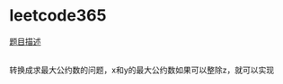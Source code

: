 # leetcode365
[题目描述](https://leetcode-cn.com/problems/water-and-jug-problem/)

<br>
转换成求最大公约数的问题，x和y的最大公约数如果可以整除z，就可以实现
